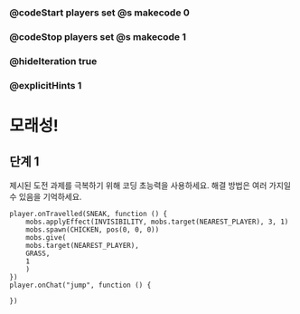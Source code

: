 ### @codeStart players set @s makecode 0
### @codeStop players set @s makecode 1

### @hideIteration true 
### @explicitHints 1

# 모래성!

## 단계 1
제시된 도전 과제를 극복하기 위해 코딩 초능력을 사용하세요. 해결 방법은 여러 가지일 수 있음을 기억하세요.

```ghost
player.onTravelled(SNEAK, function () {
    mobs.applyEffect(INVISIBILITY, mobs.target(NEAREST_PLAYER), 3, 1)
    mobs.spawn(CHICKEN, pos(0, 0, 0))
    mobs.give(
    mobs.target(NEAREST_PLAYER),
    GRASS,
    1
    )
})
player.onChat("jump", function () {
	
})

```